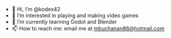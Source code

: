 - 👋 Hi, I’m @kodex42
- 👀 I’m interested in playing and making video games
- 🌱 I’m currently learning Godot and Blender
- 📫 How to reach me: email me at mbuchanan86@hotmail.com
